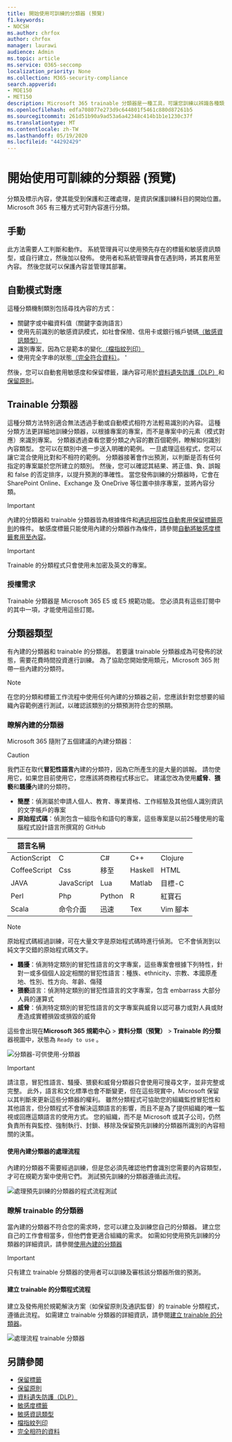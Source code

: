```yaml
---
title: 開始使用可訓練的分類器 (預覽)
f1.keywords:
- NOCSH
ms.author: chrfox
author: chrfox
manager: laurawi
audience: Admin
ms.topic: article
ms.service: O365-seccomp
localization_priority: None
ms.collection: M365-security-compliance
search.appverid:
- MOE150
- MET150
description: Microsoft 365 trainable 分類器是一種工具，可讓您訓練以辨識各種類型的內容，方法是將它肯定和否定的範例，以查看。 在訓練分類器之後，請確認其結果是否正確。 然後，您可以使用它來搜尋組織的內容，並將其分類，以套用保留或敏感度標籤，或將其包含在資料遺失防護（DLP）或保留原則中。
ms.openlocfilehash: edfa708077e273d9c644801f5461c880d87261b5
ms.sourcegitcommit: 261d51b90a9ad53a6a42348c414b1b1e1230c37f
ms.translationtype: MT
ms.contentlocale: zh-TW
ms.lasthandoff: 05/19/2020
ms.locfileid: "44292429"
---
```

# <a name="getting-started-with-trainable-classifiers-preview"></a>開始使用可訓練的分類器 (預覽)

分類及標示內容，使其能受到保護和正確處理，是資訊保護訓練科目的開始位置。 Microsoft 365 有三種方式可對內容進行分類。

## <a name="manually"></a>手動

此方法需要人工判斷和動作。 系統管理員可以使用預先存在的標籤和敏感資訊類型，或自行建立，然後加以發佈。 使用者和系統管理員會在遇到時，將其套用至內容。 然後您就可以保護內容並管理其部署。

## <a name="automated-pattern-matching"></a>自動模式對應

這種分類機制類別包括尋找內容的方式：

- 關鍵字或中繼資料值（關鍵字查詢語言）
- 使用先前識別的敏感資訊模式，如社會保險、信用卡或銀行帳戶號碼[（敏感資訊類型）](what-the-sensitive-information-types-look-for.md)
- 識別專案，因為它是範本的變化[（檔指紋列印）](document-fingerprinting.md)
- 使用完全字串的狀態[（完全符合資料）](create-custom-sensitive-information-types-with-exact-data-match-based-classification.md)。 '

然後，您可以自動套用敏感度和保留標籤，讓內容可用於[資料遺失防護（DLP）](data-loss-prevention-policies.md)和[保留原則](retention-policies.md)。

## <a name="trainable-classifiers"></a>Trainable 分類器

這種分類方法特別適合無法透過手動或自動模式相符方法輕易識別的內容。 這種分類方法更詳細地訓練分類器，以根據專案的專案，而不是專案中的元素（模式對應）來識別專案。 分類器透過查看您要分類之內容的數百個範例，瞭解如何識別內容類型。 您可以在類別中進一步送入明確的範例。 一旦處理這些程式，您可以讓它混合使用比對和不相符的範例。 分類器接著會作出預測，以判斷是否有任何指定的專案屬於您所建立的類別。 然後，您可以確認其結果、將正值、負、誤報和 false 的否定排序，以提升預測的準確性。 當您發佈訓練的分類器時，它會在 SharePoint Online、Exchange 及 OneDrive 等位置中排序專案，並將內容分類。

> [!IMPORTANT]
> 內建的分類器和 trainable 分類器皆為根據條件和[通訊相容性](communication-compliance.md)[自動套用保留標籤原則](labels.md#applying-a-retention-label-automatically-based-on-conditions)的條件。 敏感度標籤只能使用內建的分類器作為條件，請參閱[自動將敏感度標籤套用至內容](apply-sensitivity-label-automatically.md)。

> [!IMPORTANT]
> Trainable 的分類程式只會使用未加密及英文的專案。

### <a name="licensing-requirements"></a>授權需求

Trainable 分類器是 Microsoft 365 E5 或 E5 規範功能。 您必須具有這些訂閱中的其中一項，才能使用這些訂閱。

## <a name="types-of-classifiers"></a>分類器類型

有內建的分類器和 trainable 的分類器。 若要讓 trainable 分類器成為可發佈的狀態，需要花費時間投資進行訓練。 為了協助您開始使用類元，Microsoft 365 附帶一些內建的分類符。

> [!NOTE]
> 在您的分類和標籤工作流程中使用任何內建的分類器之前，您應該針對您想要的組織內容範例進行測試，以確認該類別的分類預測符合您的預期。

### <a name="understanding-built-in-classifiers"></a>瞭解內建的分類器

Microsoft 365 隨附了五個建議的內建分類器：

> [!CAUTION]
> 我們正在取代**冒犯性語言**內建的分類符，因為它所產生的是大量的誤報。 請勿使用它，如果您目前使用它，您應該將商務程式移出它。 建議您改為使用**威脅**、**猥褻**和**騷擾**內建的分類符。

- **簡歷**：偵測屬於申請人個人、教育、專業資格、工作經驗及其他個人識別資訊的文字帳戶的專案
- **原始程式碼**：偵測包含一組指令和語句的專案，這些專案是以前25種使用的電腦程式設計語言所撰寫的 GitHub

|語言名稱|||||
|---------|---------|---------|---------|---------|
|ActionScript|C        |C#       |C++     |Clojure  |
|CoffeeScript|Css     |移至       |Haskell |HTML     |
|JAVA     |JavaScript|Lua      |Matlab   |目標-C|
|Perl     |Php      |Python   |R        |紅寶石     |
|Scala    |命令介面    |迅速    |Tex      |Vim 腳本|

> [!NOTE]
> 原始程式碼經過訓練，可在大量文字是原始程式碼時進行偵測。 它不會偵測到以純文字交錯的原始程式碼文字。

- **騷擾**：偵測特定類別的冒犯性語言的文字專案，這些專案會根據下列特性，針對一或多個個人設定相關的冒犯性語言：種族、ethnicity、宗教、本國原產地、性別、性方向、年齡、傷殘
- **猥褻**語言：偵測特定類別的冒犯性語言的文字專案，包含 embarrass 大部分人員的運算式
- **威脅**：偵測特定類別的冒犯性語言的文字專案與威脅以認可暴力或對人員或財產造成實體損毀或損毀的威脅

這些會出現在**Microsoft 365 規範中心**  >  **資料分類（預覽）**  >  **Trainable 的分類**器視圖中，狀態為 `Ready to use` 。

![分類器-可供使用-分類器](../media/classifiers-ready-to-use-classifiers.png)

> [!IMPORTANT]
> 請注意，冒犯性語言、騷擾、猥褻和威脅分類器只會使用可搜尋文字，並非完整或完整。  此外，語言和文化標準也會不斷變更，但在這些現實中，Microsoft 保留以其判斷來更新這些分類器的權利。 雖然分類程式可協助您的組織監控冒犯性和其他語言，但分類程式不會解決這類語言的影響，而且不是為了提供組織的唯一監視或回應這類語言的使用方式。 您的組織，而不是 Microsoft 或其子公司，仍然負責所有與監控、強制執行、封鎖、移除及保留預先訓練的分類器所識別的內容相關的決策。

#### <a name="process-flow-for-using-built-in-classifiers"></a>使用內建分類器的處理流程

內建的分類器不需要經過訓練，但是您必須先確認他們會識別您需要的內容類型，才可在規範方案中使用它們。 測試預先訓練的分類器遵循此流程。

![處理預先訓練的分類器的程式流程測試](../media/classifier-pre-trained-classifier-flow.png)

### <a name="understanding-trainable-classifiers"></a>瞭解 trainable 的分類器

當內建的分類器不符合您的需求時，您可以建立及訓練您自己的分類器。 建立您自己的工作會相當多，但他們會更適合組織的需求。 如需如何使用預先訓練的分類器的詳細資訊，請參閱[使用內建的分類器](classifier-using-a-ready-to-use-classifier.md)

> [!IMPORTANT]
> 只有建立 trainable 分類器的使用者可以訓練及審核該分類器所做的預測。

#### <a name="process-flow-for-creating-trainable-classifiers"></a>建立 trainable 的分類程式流程

建立及發佈用於規範解決方案（如保留原則及通訊監督）的 trainable 分類程式，遵循此流程。 如需建立 trainable 分類器的詳細資訊，請參閱[建立 trainable 的分類器](classifier-creating-a-trainable-classifier.md)。

![處理流程 trainable 分類器](../media/classifier-trainable-classifier-flow.png)

## <a name="see-also"></a>另請參閱

- [保留標籤](labels.md)
- [保留原則](retention-policies.md)
- [資料遺失防護（DLP）](data-loss-prevention-policies.md)
- [敏感度標籤](sensitivity-labels.md)
- [敏感資訊類型](what-the-sensitive-information-types-look-for.md)
- [檔指紋列印](document-fingerprinting.md)
- [完全相符的資料](create-custom-sensitive-information-types-with-exact-data-match-based-classification.md)